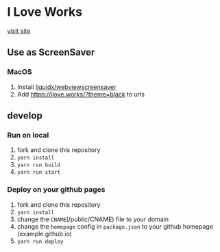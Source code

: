 # I Love Works

[visit site](https://ilove.works)

## Use as ScreenSaver

### MacOS

1. Install [liquidx/webviewscreensaver](https://github.com/liquidx/webviewscreensaver)
2. Add https://ilove.works/?theme=black to urls

## develop

### Run on local
1. fork and clone this repository
2. `yarn install`
3. `yarn run build`
4. `yarn run start`

### Deploy on your github pages

1. fork and clone this repository
2. `yarn install`
3. change the `CNAME`(/public/CNAME) file to your domain
4. change the `homepage` config in `package.json` to your github homepage (example.github.io)
5. `yarn run deploy`
